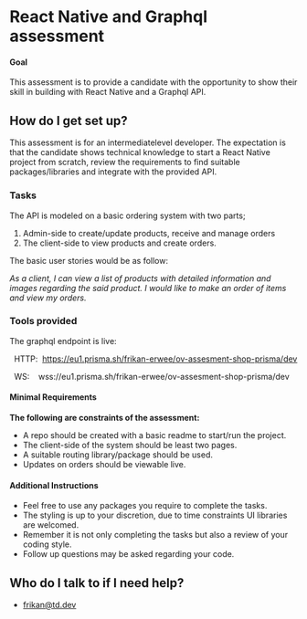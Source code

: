 # React Native and Graphql assessment

#### Goal
This assessment is to provide a candidate with the opportunity to show their skill in building with React Native and a Graphql API.

## How do I get set up? ##

This assessment is for an intermediatelevel developer. The expectation is that the candidate shows technical knowledge to start a React Native project from scratch, review the requirements to find suitable packages/libraries and integrate with the provided API.

### Tasks ###
The API is modeled on a basic ordering system with two parts; 
1. Admin-side to create/update products, receive and manage orders
2. The client-side to view products and create orders.

The basic user stories would be as follow:

*As a client, I can view a list of products with detailed information and images regarding the said product. I would like to make an order of items and view my orders.*

### Tools provided ###
The graphql endpoint is live:

  HTTP:  https://eu1.prisma.sh/frikan-erwee/ov-assesment-shop-prisma/dev
  
  WS:    wss://eu1.prisma.sh/frikan-erwee/ov-assesment-shop-prisma/dev

#### Minimal Requirements
**The following are constraints of the assessment:**
* A repo should be created with a basic readme to start/run the project.
* The client-side of the system should be least two pages.
* A suitable routing library/package should be used.
* Updates on orders should be viewable live.

#### Additional Instructions ####

* Feel free to use any packages you require to complete the tasks.
* The styling is up to your discretion, due to time constraints UI libraries are welcomed.
* Remember it is not only completing the tasks but also a review of your coding style.
* Follow up questions may be asked regarding your code.


## Who do I talk to if I need help? ##
* frikan@td.dev
